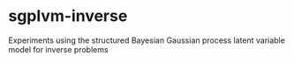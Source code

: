 # sgplvm-inverse
Experiments using the structured Bayesian Gaussian process latent variable model for inverse problems
